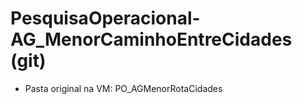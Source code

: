 # PesquisaOperacional-AG_MenorCaminhoEntreCidades (git)

* Pasta original na VM: PO_AGMenorRotaCidades